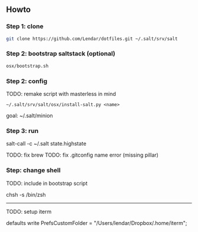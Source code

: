 ## Howto


### Step 1: clone

```bash
git clone https://github.com/Lendar/dotfiles.git ~/.salt/srv/salt
```

### Step 2: bootstrap saltstack (optional)

```bash
osx/bootstrap.sh
```

### Step 2: config

TODO: remake script with masterless in mind

```
~/.salt/srv/salt/osx/install-salt.py <name>
```

goal: ~/.salt/minion

### Step 3: run

salt-call -c ~/.salt state.highstate

TODO: fix brew
TODO: fix .gitconfig name error (missing pillar)


### Step: change shell

TODO: include in bootstrap script

chsh -s /bin/zsh

---

TODO: setup iterm

defaults write
PrefsCustomFolder = "/Users/lendar/Dropbox/.home/iterm";

